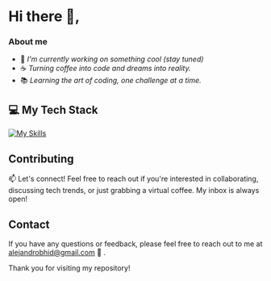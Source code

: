 # Hi there :wave:,
### About me
- :telescope:	<em>I'm currently working on something cool (stay tuned)</em>
- :coffee:	 <em>Turning coffee into code and dreams into reality.</em>
- :books:	<em>Learning the art of coding, one challenge at a time.</em>

## :computer:	 My Tech Stack
[![My Skills](https://skillicons.dev/icons?i=html,css,ts,js,nextjs,mysql,mongodb,docker)](https://skillicons.dev)

## Contributing
:mailbox: Let's connect! Feel free to reach out if you're interested in collaborating, discussing tech trends, or just grabbing a virtual coffee. My inbox is always open!

## Contact
If you have any questions or feedback, please feel free to reach out to me at alejandrobhid@gmail.com :incoming_envelope:	.

Thank you for visiting my repository!

